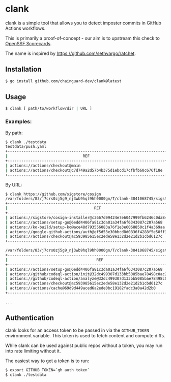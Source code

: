 # clank

clank is a simple tool that allows you to detect imposter commits in GitHub
Actions workflows.

This is primarily a proof-of-concept - our aim is to upstream this check to
[OpenSSF Scorecards](https://github.com/ossf/scorecard).

The name is inspired by https://github.com/sethvargo/ratchet.

## Installation

```sh
$ go install github.com/chainguard-dev/clank@latest
```

## Usage

```sh
$ clank [ path/to/workflow/dir | URL ]
```

### Examples:

By path:

```sh
$ clank ./testdata
testdata/push.yaml
+---------------------------------------------------------------------+--------+-------+-------------------------+
|                                 REF                                 | STATUS | LINES |         DETAILS         |
+---------------------------------------------------------------------+--------+-------+-------------------------+
| actions://actions/checkout@main                                     | OK     | [10]  |                         |
| actions://actions/checkout@c7d749a2d57b4b375d1ebcd17cfbfb60c676f18e | ERROR  | [7]   | SHA not present in repo |
+---------------------------------------------------------------------+--------+-------+-------------------------+
```

By URL:

```sh
$ clank https://github.com/sigstore/cosign
/var/folders/83/j7crs0zj5g9_nj3wb9hql9hh0000gn/T/clank-3841068745/sigstore/cosign/.github/workflows/build.yaml
+-------------------------------------------------------------------------------+--------+-------+---------+
|                                      REF                                      | STATUS | LINES | DETAILS |
+-------------------------------------------------------------------------------+--------+-------+---------+
| actions://sigstore/cosign-installer@c3667d99424e7e6047999fb6246c0da843953c65  | OK     | [46]  |         |
| actions://actions/setup-go@6edd4406fa81c3da01a34fa6f6343087c207a568           | OK     | [48]  |         |
| actions://ko-build/setup-ko@ace48d793556083a76f1e3e6068850c1f4a369aa          | OK     | [54]  |         |
| actions://google-github-actions/auth@ef5d53e30bbcd8d0836f4288f5e50ff3e086997d | OK     | [57]  |         |
| actions://actions/checkout@ac593985615ec2ede58e132d2e21d2b1cbd6127c           | OK     | [44]  |         |
+-------------------------------------------------------------------------------+--------+-------+---------+

/var/folders/83/j7crs0zj5g9_nj3wb9hql9hh0000gn/T/clank-3841068745/sigstore/cosign/.github/workflows/codeql-analysis.yml
+---------------------------------------------------------------------------------+--------+-------+---------+
|                                       REF                                       | STATUS | LINES | DETAILS |
+---------------------------------------------------------------------------------+--------+-------+---------+
| actions://actions/setup-go@6edd4406fa81c3da01a34fa6f6343087c207a568             | OK     | [63]  |         |
| actions://github/codeql-action/init@32dc499307d133bb5085bae78498c0ac2cf762d5    | OK     | [70]  |         |
| actions://github/codeql-action/analyze@32dc499307d133bb5085bae78498c0ac2cf762d5 | OK     | [78]  |         |
| actions://actions/checkout@ac593985615ec2ede58e132d2e21d2b1cbd6127c             | OK     | [50]  |         |
| actions://actions/cache@69d9d449aced6a2ede0bc19182fadc3a0a42d2b0                | OK     | [53]  |         |
+---------------------------------------------------------------------------------+--------+-------+---------+

...
```

## Authentication

clank looks for an access token to be passed in via the `GITHUB_TOKEN`
environment variable. This token is used to fetch content and compute diffs.

While clank can be used against public repos without a token, you may run into
rate limiting without it.

The easiest way to get a token is to run:

```sh
$ export GITHUB_TOKEN=`gh auth token`
$ clank ./testdata
```
